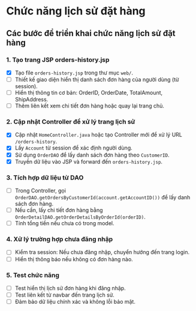# Chức năng lịch sử đặt hàng

## Các bước để triển khai chức năng lịch sử đặt hàng

### 1. Tạo trang JSP orders-history.jsp
- [x] Tạo file `orders-history.jsp` trong thư mục `web/`.
- [ ] Thiết kế giao diện hiển thị danh sách đơn hàng của người dùng (từ session).
- [ ] Hiển thị thông tin cơ bản: OrderID, OrderDate, TotalAmount, ShipAddress.
- [ ] Thêm liên kết xem chi tiết đơn hàng hoặc quay lại trang chủ.

### 2. Cập nhật Controller để xử lý trang lịch sử
- [x] Cập nhật `HomeController.java` hoặc tạo Controller mới để xử lý URL `/orders-history`.
- [x] Lấy `Account` từ session để xác định người dùng.
- [x] Sử dụng `OrderDAO` để lấy danh sách đơn hàng theo `CustomerID`.
- [x] Truyền dữ liệu vào JSP và forward đến `orders-history.jsp`.

### 3. Tích hợp dữ liệu từ DAO
- [ ] Trong Controller, gọi `OrderDAO.getOrdersByCustomerId(account.getAccountID())` để lấy danh sách đơn hàng.
- [ ] Nếu cần, lấy chi tiết đơn hàng bằng `OrderDetailDAO.getOrderDetailsByOrderId(orderID)`.
- [ ] Tính tổng tiền nếu chưa có trong model.

### 4. Xử lý trường hợp chưa đăng nhập
- [ ] Kiểm tra session: Nếu chưa đăng nhập, chuyển hướng đến trang login.
- [ ] Hiển thị thông báo nếu không có đơn hàng nào.

### 5. Test chức năng
- [ ] Test hiển thị lịch sử đơn hàng khi đăng nhập.
- [ ] Test liên kết từ navbar đến trang lịch sử.
- [ ] Đảm bảo dữ liệu chính xác và không lỗi bảo mật.

